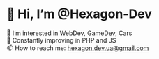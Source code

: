# 👋 Hi, I’m @Hexagon-Dev  
👀 I’m interested in WebDev, GameDev, Cars  
🌱 Constantly improving in PHP and JS  
📫 How to reach me: hexagon.dev.ua@gmail.com
